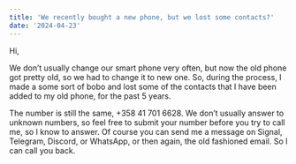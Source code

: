 ```yaml
---
title: 'We recently bought a new phone, but we lost some contacts?'
date: '2024-04-23'
---
```


Hi,

We don’t usually change our smart phone very often, but now the old phone got pretty old, so we had to change it to new one. So, during the process, I made a some sort of bobo and lost some of the contacts that I have been added to my old phone, for the past 5 years.

The number is still the same, +358 41 701 6628. We don’t usually answer to unknown numbers, so feel free to submit your number before you try to call me, so I know to answer. Of course you can send me a message on Signal, Telegram, Discord, or WhatsApp, or then again, the old fashioned email. So I can call you back.
